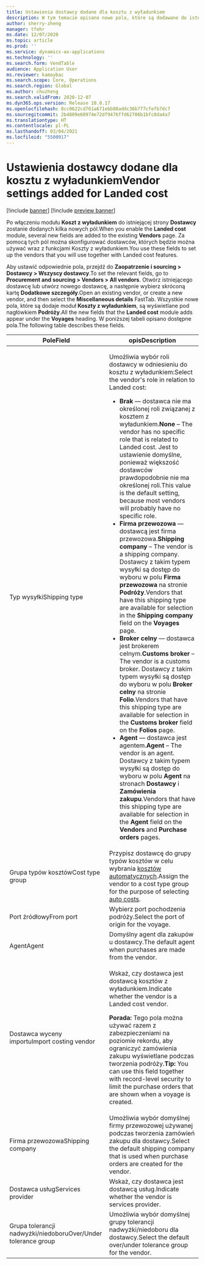 ```yaml
---
title: Ustawienia dostawcy dodane dla kosztu z wyładunkiem
description: W tym temacie opisano nowe pola, które są dodawane do istniejącej strony Dostawcy po włączeniu modułu Koszt z wyładunkiem. Za pomocą tych pól można skonfigurować dostawców, których będzie można używać wraz z funkcjami Koszty z wyładunkiem.
author: sherry-zheng
manager: tfehr
ms.date: 12/07/2020
ms.topic: article
ms.prod: ''
ms.service: dynamics-ax-applications
ms.technology: ''
ms.search.form: VendTable
audience: Application User
ms.reviewer: kamaybac
ms.search.scope: Core, Operations
ms.search.region: Global
ms.author: chuzheng
ms.search.validFrom: 2020-12-07
ms.dyn365.ops.version: Release 10.0.17
ms.openlocfilehash: 8cc0622cd761a671ebb88addc36b777cfefb7dc7
ms.sourcegitcommit: 2b4809e60974e72df9476ffd62706b1bfc8da4a7
ms.translationtype: HT
ms.contentlocale: pl-PL
ms.lasthandoff: 03/04/2021
ms.locfileid: "5500917"
---
```

# <a name="vendor-settings-added-for-landed-cost"></a><span data-ttu-id="2beb3-104">Ustawienia dostawcy dodane dla kosztu z wyładunkiem</span><span class="sxs-lookup"><span data-stu-id="2beb3-104">Vendor settings added for Landed cost</span></span>

[!include [banner](../../includes/banner.md)]
[!include [preview banner](../includes/preview-banner.md)]

<span data-ttu-id="2beb3-105">Po włączeniu modułu **Koszt z wyładunkiem** do istniejącej strony **Dostawcy** zostanie dodanych kilka nowych pól.</span><span class="sxs-lookup"><span data-stu-id="2beb3-105">When you enable the **Landed cost** module, several new fields are added to the existing **Vendors** page.</span></span> <span data-ttu-id="2beb3-106">Za pomocą tych pól można skonfigurować dostawców, których będzie można używać wraz z funkcjami Koszty z wyładunkiem.</span><span class="sxs-lookup"><span data-stu-id="2beb3-106">You use these fields to set up the vendors that you will use together with Landed cost features.</span></span>

<span data-ttu-id="2beb3-107">Aby ustawić odpowiednie pola, przejdź do **Zaopatrzenie i sourcing \> Dostawcy \> Wszyscy dostawcy**.</span><span class="sxs-lookup"><span data-stu-id="2beb3-107">To set the relevant fields, go to **Procurement and sourcing \> Vendors \> All vendors**.</span></span> <span data-ttu-id="2beb3-108">Otwórz istniejącego dostawcę lub utwórz nowego dostawcę, a następnie wybierz skróconą kartę **Dodatkowe szczegóły**.</span><span class="sxs-lookup"><span data-stu-id="2beb3-108">Open an existing vendor, or create a new vendor, and then select the **Miscellaneous details** FastTab.</span></span> <span data-ttu-id="2beb3-109">Wszystkie nowe pola, które są dodaje moduł **Koszty z wyładunkiem**, są wyświetlane pod nagłówkiem **Podróży**.</span><span class="sxs-lookup"><span data-stu-id="2beb3-109">All the new fields that the **Landed cost** module adds appear under the **Voyages** heading.</span></span> <span data-ttu-id="2beb3-110">W poniższej tabeli opisano dostępne pola.</span><span class="sxs-lookup"><span data-stu-id="2beb3-110">The following table describes these fields.</span></span>

| <span data-ttu-id="2beb3-111">Pole</span><span class="sxs-lookup"><span data-stu-id="2beb3-111">Field</span></span> | <span data-ttu-id="2beb3-112">opis</span><span class="sxs-lookup"><span data-stu-id="2beb3-112">Description</span></span> |
|---|---|
| <span data-ttu-id="2beb3-113">Typ wysyłki</span><span class="sxs-lookup"><span data-stu-id="2beb3-113">Shipping type</span></span> | <p><span data-ttu-id="2beb3-114">Umożliwia wybór roli dostawcy w odniesieniu do kosztu z wyładunkiem:</span><span class="sxs-lookup"><span data-stu-id="2beb3-114">Select the vendor's role in relation to Landed cost:</span></span></p><ul><li><span data-ttu-id="2beb3-115">**Brak** — dostawca nie ma określonej roli związanej z kosztem z wyładunkiem.</span><span class="sxs-lookup"><span data-stu-id="2beb3-115">**None** – The vendor has no specific role that is related to Landed cost.</span></span> <span data-ttu-id="2beb3-116">Jest to ustawienie domyślne, ponieważ większość dostawców prawdopodobnie nie ma określonej roli.</span><span class="sxs-lookup"><span data-stu-id="2beb3-116">This value is the default setting, because most vendors will probably have no specific role.</span></span></li><li><span data-ttu-id="2beb3-117">**Firma przewozowa** — dostawcą jest firma przewozowa.</span><span class="sxs-lookup"><span data-stu-id="2beb3-117">**Shipping company** – The vendor is a shipping company.</span></span> <span data-ttu-id="2beb3-118">Dostawcy z takim typem wysyłki są dostęp do wyboru w polu **Firma przewozowa** na stronie **Podróży**.</span><span class="sxs-lookup"><span data-stu-id="2beb3-118">Vendors that have this shipping type are available for selection in the **Shipping company** field on the **Voyages** page.</span></span></li><li><span data-ttu-id="2beb3-119">**Broker celny** — dostawca jest brokerem celnym.</span><span class="sxs-lookup"><span data-stu-id="2beb3-119">**Customs broker** – The vendor is a customs broker.</span></span> <span data-ttu-id="2beb3-120">Dostawcy z takim typem wysyłki są dostęp do wyboru w polu **Broker celny** na stronie **Folio**.</span><span class="sxs-lookup"><span data-stu-id="2beb3-120">Vendors that have this shipping type are available for selection in the **Customs broker** field on the **Folios** page.</span></span></li><li><span data-ttu-id="2beb3-121">**Agent** — dostawca jest agentem.</span><span class="sxs-lookup"><span data-stu-id="2beb3-121">**Agent** – The vendor is an agent.</span></span> <span data-ttu-id="2beb3-122">Dostawcy z takim typem wysyłki są dostęp do wyboru w polu **Agent** na stronach **Dostawcy** i **Zamówienia zakupu**.</span><span class="sxs-lookup"><span data-stu-id="2beb3-122">Vendors that have this shipping type are available for selection in the **Agent** field on the **Vendors** and **Purchase orders** pages.</span></span></li></ul> |
| <span data-ttu-id="2beb3-123">Grupa typów kosztów</span><span class="sxs-lookup"><span data-stu-id="2beb3-123">Cost type group</span></span> | <span data-ttu-id="2beb3-124">Przypisz dostawcę do grupy typów kosztów w celu wybrania [kosztów automatycznych](auto-cost-setup.md).</span><span class="sxs-lookup"><span data-stu-id="2beb3-124">Assign the vendor to a cost type group for the purpose of selecting [auto costs](auto-cost-setup.md).</span></span> |
| <span data-ttu-id="2beb3-125">Port źródłowy</span><span class="sxs-lookup"><span data-stu-id="2beb3-125">From port</span></span> | <span data-ttu-id="2beb3-126">Wybierz port pochodzenia podróży.</span><span class="sxs-lookup"><span data-stu-id="2beb3-126">Select the port of origin for the voyage.</span></span> |
| <span data-ttu-id="2beb3-127">Agent</span><span class="sxs-lookup"><span data-stu-id="2beb3-127">Agent</span></span> | <span data-ttu-id="2beb3-128">Domyślny agent dla zakupów u dostawcy.</span><span class="sxs-lookup"><span data-stu-id="2beb3-128">The default agent when purchases are made from the vendor.</span></span> |
| <span data-ttu-id="2beb3-129">Dostawca wyceny importu</span><span class="sxs-lookup"><span data-stu-id="2beb3-129">Import costing vendor</span></span> | <p><span data-ttu-id="2beb3-130">Wskaż, czy dostawca jest dostawcą kosztów z wyładunkiem.</span><span class="sxs-lookup"><span data-stu-id="2beb3-130">Indicate whether the vendor is a Landed cost vendor.</span></span></p><p><span data-ttu-id="2beb3-131">**Porada:** Tego pola można używać razem z zabezpieczeniami na poziomie rekordu, aby ograniczyć zamówienia zakupu wyświetlane podczas tworzenia podróży.</span><span class="sxs-lookup"><span data-stu-id="2beb3-131">**Tip:** You can use this field together with record-level security to limit the purchase orders that are shown when a voyage is created.</span></span></p> |
| <span data-ttu-id="2beb3-132">Firma przewozowa</span><span class="sxs-lookup"><span data-stu-id="2beb3-132">Shipping company</span></span> | <span data-ttu-id="2beb3-133">Umożliwia wybór domyślnej firmy przewozowej używanej podczas tworzenia zamówień zakupu dla dostawcy.</span><span class="sxs-lookup"><span data-stu-id="2beb3-133">Select the default shipping company that is used when purchase orders are created for the vendor.</span></span> |
| <span data-ttu-id="2beb3-134">Dostawca usług</span><span class="sxs-lookup"><span data-stu-id="2beb3-134">Services provider</span></span> | <span data-ttu-id="2beb3-135">Wskaż, czy dostawca jest dostawcą usług.</span><span class="sxs-lookup"><span data-stu-id="2beb3-135">Indicate whether the vendor is services provider.</span></span> |
| <span data-ttu-id="2beb3-136">Grupa tolerancji nadwyżki/niedoboru</span><span class="sxs-lookup"><span data-stu-id="2beb3-136">Over/Under tolerance group</span></span> | <span data-ttu-id="2beb3-137">Umożliwia wybór domyślnej grupy tolerancji nadwyżki/niedoboru dla dostawcy.</span><span class="sxs-lookup"><span data-stu-id="2beb3-137">Select the default over/under tolerance group for the vendor.</span></span> |

